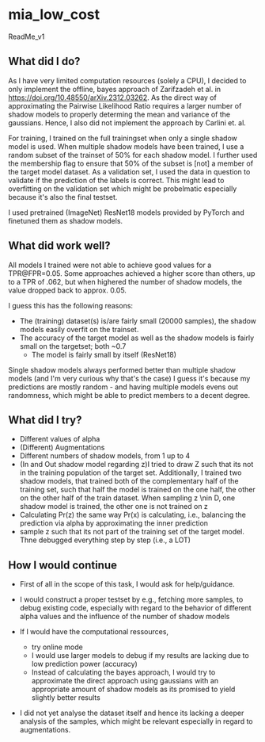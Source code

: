# mia_low_cost
ReadMe_v1

## What did I do?
As I have very limited computation resources (solely a CPU), I decided to only implement the offline, bayes approach of Zarifzadeh et al. in https://doi.org/10.48550/arXiv.2312.03262. As the direct way of approximating the Pairwise Likelihood Ratio requires a larger number of shadow models to properly determing the mean and variance of the gaussians. Hence, I also did not implement the approach by Carlini et. al. 

For training, I trained on the full trainingset when only a single shadow model is used.
When multiple shadow models have been trained, I use a random subset of the trainset of 50% for each shadow model. I further used the membership flag to ensure that 50% of the subset is [not] a member of the target model dataset.
As a validation set, I used the data in question to validate if the prediction of the labels is correct. This might lead to overfitting on the validation set which might be probelmatic especially because it's also the final testset.

I used pretrained (ImageNet) ResNet18 models provided by PyTorch and finetuned them as shadow models.

## What did work well?
All models I trained were not able to achieve good values for a TPR@FPR=0.05.
Some approaches achieved a higher score than others, up to a TPR of .062, but when highered the number of shadow models, the value dropped back to approx. 0.05.

I guess this has the following reasons:
- The (training) dataset(s) is/are fairly small (20000 samples), the shadow models easily overfit on the trainset. 
- The accuracy of the target model as well as the shadow models is fairly small on the targetset; both ~0.7
    - The model is fairly small by itself (ResNet18)

Single shadow models always performed better than multiple shadow models (and I'm very curious why that's the case)
I guess it's because my predictions are mostly random - and having multiple models evens out randomness, which might be able to predict members to a decent degree.
 
## What did I try?
- Different values of alpha
- (Different) Augmentations
- Different numbers of shadow models, from 1 up to 4
- (In and Out shadow model regarding z)I tried to draw Z such that its not in the training population of the target set. Additionally, I trained two shadow models, that trained both of the complementary half of the training set, such that half the model is trained on the one half, the other on the other half of the train dataset. When sampling z \nin D, one shadow model is trained, the other one is not trained on z
- Calculating Pr(z) the same way Pr(x) is calculating, i.e., balancing the prediction via alpha by approximating the inner prediction
- sample z such that its not part of the training set of the target model. Thne debugged everything step by step (i.e., a LOT)
## How I would continue
- First of all in the scope of this task, I would ask for help/guidance.

- I would construct a proper testset by e.g., fetching more samples, to debug existing code, especially with regard to the behavior of different alpha values and the influence of the number of shadow models
- If I would have the computational ressources, 
    - try online mode
    - I would use larger models to debug if my results are lacking due to low prediction power (accuracy)
    - Instead of calculating the bayes approach, I would try to approximate the direct approach using gaussians with an appropriate amount of shadow models as its promised to yield slightly better results
- I did not yet analyse the dataset itself and hence its lacking a deeper analysis of the samples, which might be relevant especially in regard to augmentations. 
